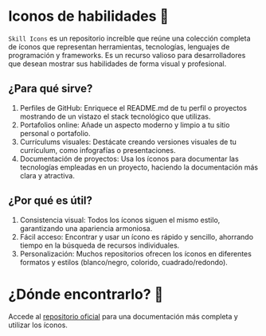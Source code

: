 # Iconos de habilidades 📇

```Skill Icons``` es un repositorio increíble que reúne una colección completa de íconos que representan herramientas, tecnologías, lenguajes de programación y frameworks. Es un recurso valioso para desarrolladores que desean mostrar sus habilidades de forma visual y profesional.

## ¿Para qué sirve?

1. Perfiles de GitHub: Enriquece el README.md de tu perfil o proyectos mostrando de un vistazo el stack tecnológico que utilizas.
2. Portafolios online: Añade un aspecto moderno y limpio a tu sitio personal o portafolio.
3. Currículums visuales: Destácate creando versiones visuales de tu currículum, como infografías o presentaciones.
4. Documentación de proyectos: Usa los íconos para documentar las tecnologías empleadas en un proyecto, haciendo la documentación más clara y atractiva.

## ¿Por qué es útil?

1. Consistencia visual: Todos los íconos siguen el mismo estilo, garantizando una apariencia armoniosa.
2. Fácil acceso: Encontrar y usar un ícono es rápido y sencillo, ahorrando tiempo en la búsqueda de recursos individuales.
3. Personalización: Muchos repositorios ofrecen los íconos en diferentes formatos y estilos (blanco/negro, colorido, cuadrado/redondo).

# ¿Dónde encontrarlo? 🧩

Accede al <a href="https://github.com/tandpfun/skill-icons">repositorio oficial</a> para una documentación más completa y utilizar los íconos.

